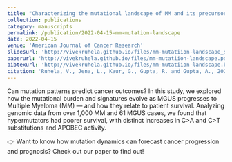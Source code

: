 ```yaml
---
title: "Characterizing the mutational landscape of MM and its precursor MGUS"
collection: publications
category: manuscripts
permalink: /publication/2022-04-15-mm-mutation-landscape
date: 2022-04-15
venue: 'American Journal of Cancer Research'
slidesurl: 'http://vivekruhela.github.io/files/mm-mutatiion-landscape_slides.pdf'
paperurl: 'http://vivekruhela.github.io/files/mm-mutatiion-landscape.pdf'
bibtexurl: 'http://vivekruhela.github.io/files/mm-mutatiion-landscape.bib'
citation: 'Ruhela, V., Jena, L., Kaur, G., Gupta, R. and Gupta, A., 2023. mm-mutatiion-landscape: A Bio-inspired DL model for the identification of altered Signaling Pathways in Multiple Myeloma using WES data. <i>American Journal of Cancer Research</i>, 13(4), p.1155, 10(1), p.6.'
---
```


Can mutation patterns predict cancer outcomes?
In this study, we explored how the mutational burden and signatures evolve as MGUS progresses to Multiple Myeloma (MM) — and how they relate to patient survival. Analyzing genomic data from over 1,000 MM and 61 MGUS cases, we found that hypermutators had poorer survival, with distinct increases in C>A and C>T substitutions and APOBEC activity.

👉 Want to know how mutation dynamics can forecast cancer progression and prognosis? Check out our paper to find out!


